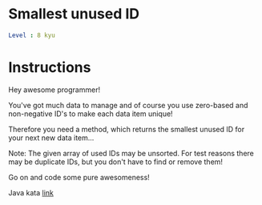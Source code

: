 # Smallest unused ID

```yaml
Level : 8 kyu
```

# Instructions
Hey awesome programmer!

You've got much data to manage and of course you use zero-based and non-negative ID's to make each data item unique!

Therefore you need a method, which returns the smallest unused ID for your next new data item...

Note: The given array of used IDs may be unsorted. For test reasons there may be duplicate IDs, but you don't have to find or remove them!

Go on and code some pure awesomeness!

Java kata [link](https://www.codewars.com/kata/55eea63119278d571d00006a/train/java)